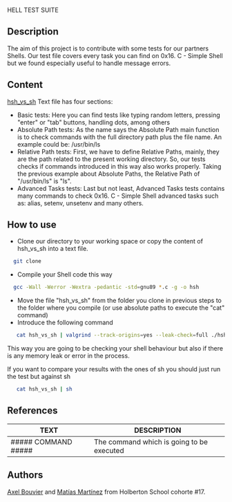 HELL TEST SUITE

## Description
The aim of this project is to contribute with some tests for our partners Shells. Our test file covers every task you can find on 0x16. C - Simple Shell but we found especially useful to handle message errors.
## Content

[hsh_vs_sh](https://github.com/MatiasMtz/holberton-system_engineering-devops/tree/main/0x00-shell_basics) Text file has four sections: 
- Basic tests: Here you can find tests like typing random letters, pressing "enter" or "tab" buttons, handling dots, among others
- Absolute Path tests: As the name says the Absolute Path main function is to check commands with the full directory path plus the file name. An example could be: /usr/bin/ls
- Relative Path tests: First, we have to define Relative Paths, mainly, they are the path related to the present working directory. So, our tests checks if commands introduced in this way also works properly. Taking the previous example about Absolute Paths, the Relative Path of "/usr/bin/ls" is "ls".
- Advanced Tasks tests: Last but not least, Advanced Tasks tests contains many commands to check 0x16. C - Simple Shell advanced tasks such as: alias, setenv, unsetenv and many others. 

## How to use

- Clone our directory to your working space or copy the content of hsh_vs_sh into a text file.

```bash
  git clone 
```

- Compile your Shell code this way

```bash
  gcc -Wall -Werror -Wextra -pedantic -std=gnu89 *.c -g -o hsh 
```

- Move the file "hsh_vs_sh" from the folder you clone in previous steps to the folder where you compile (or use absolute paths to execute the "cat" command)
- Introduce the following command

```bash
   cat hsh_vs_sh | valgrind --track-origins=yes --leak-check=full ./hsh
```

This way you are going to be checking your shell behaviour but also if there is any memory leak or error in the process.

If you want to compare your results with the ones of sh you should just run the test but against sh

```bash
   cat hsh_vs_sh | sh
```
## References

| TEXT                | DESCRIPTION                                                        |
| ------------------- | ------------------------------------------------------------------ |
| ##### COMMAND ##### | The command which is going to be executed |

## Authors

[Axel Bouvier](https://github.com/AxelBouvierM) and [Matías Martínez](https://github.com/MatiasMtz) from Holberton School cohorte #17.


